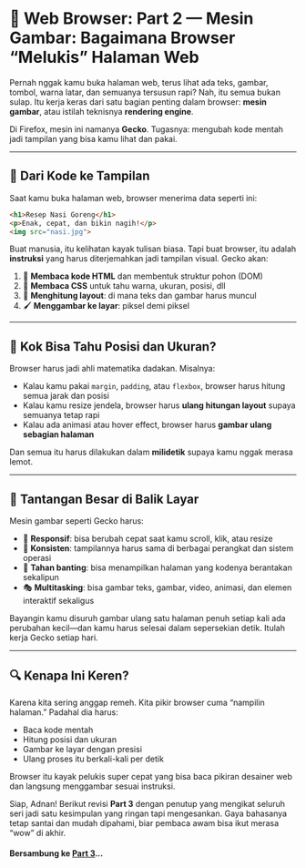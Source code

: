 # 🎨 Web Browser: Part 2 — Mesin Gambar: Bagaimana Browser “Melukis” Halaman Web

Pernah nggak kamu buka halaman web, terus lihat ada teks, gambar, tombol, warna latar, dan semuanya tersusun rapi? Nah, itu semua bukan sulap. Itu kerja keras dari satu bagian penting dalam browser: **mesin gambar**, atau istilah teknisnya **rendering engine**.

Di Firefox, mesin ini namanya **Gecko**. Tugasnya: mengubah kode mentah jadi tampilan yang bisa kamu lihat dan pakai.

---

## 📜 Dari Kode ke Tampilan

Saat kamu buka halaman web, browser menerima data seperti ini:

```html
<h1>Resep Nasi Goreng</h1>
<p>Enak, cepat, dan bikin nagih!</p>
<img src="nasi.jpg">
```

Buat manusia, itu kelihatan kayak tulisan biasa. Tapi buat browser, itu adalah **instruksi** yang harus diterjemahkan jadi tampilan visual. Gecko akan:

1. 📖 **Membaca kode HTML** dan membentuk struktur pohon (DOM)
2. 🎨 **Membaca CSS** untuk tahu warna, ukuran, posisi, dll
3. 🧮 **Menghitung layout**: di mana teks dan gambar harus muncul
4. 🖌️ **Menggambar ke layar**: piksel demi piksel

---

## 🧠 Kok Bisa Tahu Posisi dan Ukuran?

Browser harus jadi ahli matematika dadakan. Misalnya:

- Kalau kamu pakai `margin`, `padding`, atau `flexbox`, browser harus hitung semua jarak dan posisi
- Kalau kamu resize jendela, browser harus **ulang hitungan layout** supaya semuanya tetap rapi
- Kalau ada animasi atau hover effect, browser harus **gambar ulang sebagian halaman**

Dan semua itu harus dilakukan dalam **milidetik** supaya kamu nggak merasa lemot.

---

## 🧩 Tantangan Besar di Balik Layar

Mesin gambar seperti Gecko harus:

- 🔄 **Responsif**: bisa berubah cepat saat kamu scroll, klik, atau resize
- 🧪 **Konsisten**: tampilannya harus sama di berbagai perangkat dan sistem operasi
- 🧱 **Tahan banting**: bisa menampilkan halaman yang kodenya berantakan sekalipun
- 🎭 **Multitasking**: bisa gambar teks, gambar, video, animasi, dan elemen interaktif sekaligus

Bayangin kamu disuruh gambar ulang satu halaman penuh setiap kali ada perubahan kecil—dan kamu harus selesai dalam sepersekian detik. Itulah kerja Gecko setiap hari.

---

## 🔍 Kenapa Ini Keren?

Karena kita sering anggap remeh. Kita pikir browser cuma “nampilin halaman.” Padahal dia harus:

- Baca kode mentah
- Hitung posisi dan ukuran
- Gambar ke layar dengan presisi
- Ulang proses itu berkali-kali per detik

Browser itu kayak pelukis super cepat yang bisa baca pikiran desainer web dan langsung menggambar sesuai instruksi.

Siap, Adnan! Berikut revisi **Part 3** dengan penutup yang mengikat seluruh seri jadi satu kesimpulan yang ringan tapi mengesankan. Gaya bahasanya tetap santai dan mudah dipahami, biar pembaca awam bisa ikut merasa “wow” di akhir.

#### Bersambung ke [Part 3](https://adnzaki.github.io/tentang-tekno/web-browser/part-3.md)...
